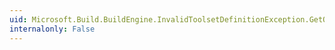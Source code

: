 ```yaml
---
uid: Microsoft.Build.BuildEngine.InvalidToolsetDefinitionException.GetObjectData(System.Runtime.Serialization.SerializationInfo,System.Runtime.Serialization.StreamingContext)
internalonly: False
---
```

